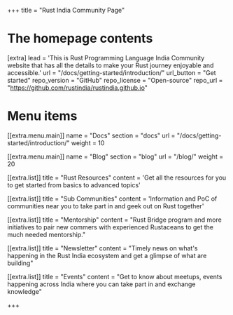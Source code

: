 +++
title = "Rust India Community Page"


# The homepage contents
[extra]
lead = 'This is Rust Programming Language India Community website that has all the details to make your Rust journey enjoyable and accessible.'
url = "/docs/getting-started/introduction/"
url_button = "Get started"
repo_version = "GitHub"
repo_license = "Open-source"
repo_url = "https://github.com/rustindia/rustindia.github.io"

# Menu items
[[extra.menu.main]]
name = "Docs"
section = "docs"
url = "/docs/getting-started/introduction/"
weight = 10

[[extra.menu.main]]
name = "Blog"
section = "blog"
url = "/blog/"
weight = 20

[[extra.list]]
title = "Rust Resources"
content = 'Get all the resources for you to get started from basics to advanced topics'

[[extra.list]]
title = "Sub Communities"
content = 'Information and PoC of communities near you to take part in and geek out on Rust together'

[[extra.list]]
title = "Mentorship"
content = "Rust Bridge program and more initiatives to pair new commers with experienced Rustaceans to get the much needed mentorship."

[[extra.list]]
title = "Newsletter"
content = "Timely news on what's happening in the Rust India ecosystem and get a glimpse of what are building"

[[extra.list]]
title = "Events"
content = "Get to know about meetups, events happening across India where you can take part in and exchange knowledge"

+++
